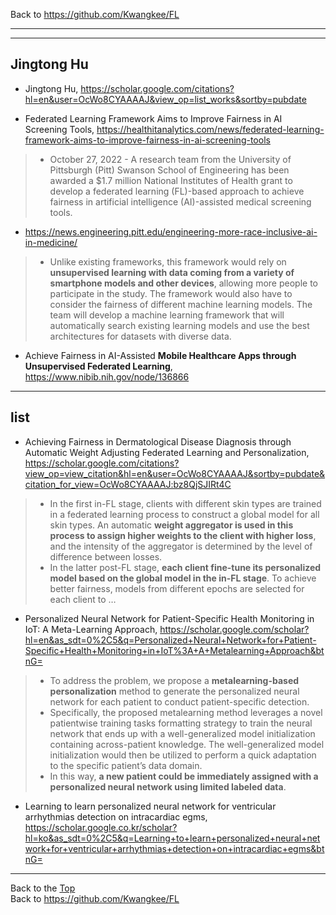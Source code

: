 Back to https://github.com/Kwangkee/FL
***

***
## Jingtong Hu
- Jingtong Hu, https://scholar.google.com/citations?hl=en&user=OcWo8CYAAAAJ&view_op=list_works&sortby=pubdate

- Federated Learning Framework Aims to Improve Fairness in AI Screening Tools, https://healthitanalytics.com/news/federated-learning-framework-aims-to-improve-fairness-in-ai-screening-tools
>-	October 27, 2022 - A research team from the University of Pittsburgh (Pitt) Swanson School of Engineering has been awarded a $1.7 million National Institutes of Health grant to develop a federated learning (FL)-based approach to achieve fairness in artificial intelligence (AI)-assisted medical screening tools.
- https://news.engineering.pitt.edu/engineering-more-race-inclusive-ai-in-medicine/
>-	Unlike existing frameworks, this framework would rely on **unsupervised learning with data coming from a variety of smartphone models and other devices**, allowing more people to participate in the study. The framework would also have to consider the fairness of different machine learning models. The team will develop a machine learning framework that will automatically search existing learning models and use the best architectures for datasets with diverse data.
- Achieve Fairness in AI-Assisted **Mobile Healthcare Apps through Unsupervised Federated Learning**, https://www.nibib.nih.gov/node/136866

***
## list

- Achieving Fairness in Dermatological Disease Diagnosis through Automatic Weight Adjusting Federated Learning and Personalization, https://scholar.google.com/citations?view_op=view_citation&hl=en&user=OcWo8CYAAAAJ&sortby=pubdate&citation_for_view=OcWo8CYAAAAJ:bz8QjSJIRt4C
>-	In the first in-FL stage, clients with different skin types are trained in a federated learning process to construct a global model for all skin types. An automatic **weight aggregator is used in this process to assign higher weights to the client with higher loss**, and the intensity of the aggregator is determined by the level of difference between losses. 
>-	In the latter post-FL stage, **each client fine-tune its personalized model based on the global model in the in-FL stage**. To achieve better fairness, models from different epochs are selected for each client to …

- Personalized Neural Network for Patient-Specific Health Monitoring in IoT: A Meta-Learning Approach, https://scholar.google.com/scholar?hl=en&as_sdt=0%2C5&q=Personalized+Neural+Network+for+Patient-Specific+Health+Monitoring+in+IoT%3A+A+Metalearning+Approach&btnG=
>-	To address the problem, we propose a **metalearning-based personalization** method to generate the personalized neural network for each patient to conduct patient-specific detection. 
>-	Specifically, the proposed metalearning method leverages a novel patientwise training tasks formatting strategy to train the neural network that ends up with a well-generalized model initialization containing across-patient knowledge. The well-generalized model initialization would then be utilized to perform a quick adaptation to the specific patient’s data domain. 
>-	In this way, **a new patient could be immediately assigned with a personalized neural network using limited labeled data**.

- Learning to learn personalized neural network for ventricular arrhythmias detection on intracardiac egms, https://scholar.google.co.kr/scholar?hl=ko&as_sdt=0%2C5&q=Learning+to+learn+personalized+neural+network+for+ventricular+arrhythmias+detection+on+intracardiac+egms&btnG=


***
Back to the [Top](#list)  
Back to https://github.com/Kwangkee/FL
